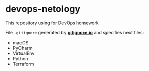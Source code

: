 # devops-netology
This repository using for DevOps homework

File `.gitignore` generated by [__gitignore.io__](https://www.toptal.com/developers/gitignore) and specifies next files: 
- macOS
- PyCharm
- VirtualEnv
- Python
- Terraform